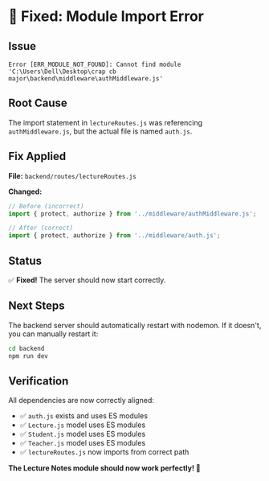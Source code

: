 # 🔧 Fixed: Module Import Error

## Issue
```
Error [ERR_MODULE_NOT_FOUND]: Cannot find module 
'C:\Users\Dell\Desktop\crap cb major\backend\middleware\authMiddleware.js'
```

## Root Cause
The import statement in `lectureRoutes.js` was referencing `authMiddleware.js`, but the actual file is named `auth.js`.

## Fix Applied

**File:** `backend/routes/lectureRoutes.js`

**Changed:**
```javascript
// Before (incorrect)
import { protect, authorize } from '../middleware/authMiddleware.js';

// After (correct)
import { protect, authorize } from '../middleware/auth.js';
```

## Status
✅ **Fixed!** The server should now start correctly.

## Next Steps
The backend server should automatically restart with nodemon. If it doesn't, you can manually restart it:

```bash
cd backend
npm run dev
```

## Verification
All dependencies are now correctly aligned:
- ✅ `auth.js` exists and uses ES modules
- ✅ `Lecture.js` model uses ES modules
- ✅ `Student.js` model uses ES modules
- ✅ `Teacher.js` model uses ES modules
- ✅ `lectureRoutes.js` now imports from correct path

**The Lecture Notes module should now work perfectly! 🚀**

